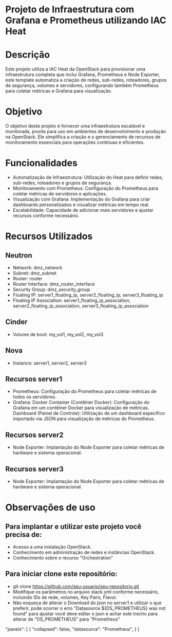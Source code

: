 # Projeto de Infraestrutura com Grafana e Prometheus utilizando IAC Heat

# Descrição
Este projeto utiliza a IAC Heat da OpenStack para provisionar uma infraestrutura completa que inclui Grafana, Prometheus e Node Exporter, este template automatiza a criação de redes, sub-redes, roteadores, grupos de segurança, volumes e servidores, configurando também Prometheus para coletar métricas e Grafana para visualização.

# Objetivo
O objetivo deste projeto é fornecer uma infraestrutura escalável e monitorada, pronta para uso em ambientes de desenvolvimento e produção na OpenStack. Ele simplifica a criação e o gerenciamento de recursos de monitoramento essenciais para operações contínuas e eficientes.

# Funcionalidades
- Automatização de Infraestrutura: Utilização do Heat para definir redes, sub-redes, roteadores e grupos de segurança.
- Monitoramento com Prometheus: Configuração do Prometheus para coletar métricas de servidores e aplicações.
- Visualização com Grafana: Implementação do Grafana para criar dashboards personalizados e visualizar métricas em tempo real.
- Escalabilidade: Capacidade de adicionar mais servidores e ajustar recursos conforme necessário.

# Recursos Utilizados
## Neutron
- Network: dmz_network
- Subnet: dmz_subnet
- Router: router
- Router Interface: dmz_router_interface
- Security Group: dmz_security_group
- Floating IP: server1_floating_ip, server2_floating_ip, server3_floating_ip
- Floating IP Association: server1_floating_ip_association, server2_floating_ip_association, server3_floating_ip_association
## Cinder
- Volume de boot: my_vol1, my_vol2, my_vol3
## Nova
- Instance: server1, server2, server3
## Recursos server1
- Prometheus: Configuração do Prometheus para coletar métricas de todos os servidores.
- Grafana:
          Docker Container (Contêiner Docker): Configuração do Grafana em um contêiner Docker para visualização de métricas.
          Dashboard (Painel de Controle): Utilização de um dashboard específico importado via JSON para visualização de métricas do Prometheus.
## Recursos server2
- Node Exporter: Implantação do Node Exporter para coletar métricas de hardware e sistema operacional.
## Recursos server3
- Node Exporter: Implantação do Node Exporter para coletar métricas de hardware e sistema operacional.

# Observações de uso
## Para implantar e utilizar este projeto você precisa de:
- Acesso a uma instalação OpenStack.
- Conhecimento em administração de redes e instâncias OpenStack.
- Conhecimento sobre o recurso "Orchestration"
  
## Para iniciar clone este repositório:
- git clone https://github.com/seu-usuario/seu-repositorio.git
- Modifique os parâmetros no arquivo stack.yml conforme necessário, incluindo IDs de rede, volumes, Key Pairs, Flavor.
- Não esqueça de alterar o Download do json no server1 e utilizar o que preferir, pode ocorrer o erro "Datasource ${DS_PROMETHEUS} was not found" para ajustar você deve editar o json e achar este trecho para alterar de "DS_PROMETHEUS" para "Prometheus"

"panels": [
    {
      "collapsed": false,
      "datasource": "Prometheus",
    }
]





